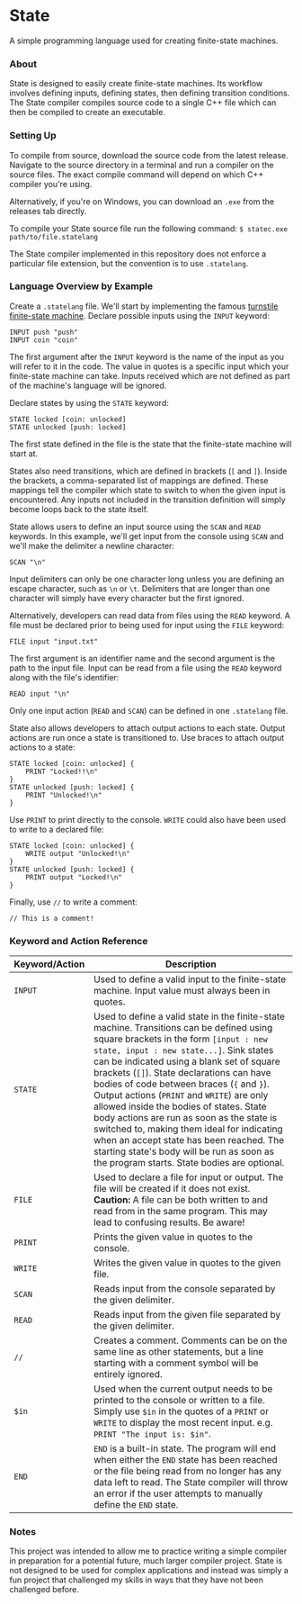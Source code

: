 # State
A simple programming language used for creating finite-state machines.

### About
State is designed to easily create finite-state machines. Its workflow involves defining inputs, defining states, then defining transition conditions. The State compiler compiles source code to a single C++ file which can then be compiled to create an executable.

### Setting Up
To compile from source, download the source code from the latest release. Navigate to the source directory in a terminal and run a compiler on the source files. The exact compile command will depend on which C++ compiler you're using.

Alternatively, if you're on Windows, you can download an `.exe` from the releases tab directly.

To compile your State source file run the following command:
`$ statec.exe path/to/file.statelang`

The State compiler implemented in this repository does not enforce a particular file extension, but the convention is to use `.statelang`.

### Language Overview by Example
Create a `.statelang` file. We'll start by implementing the famous [turnstile finite-state machine](https://en.wikipedia.org/wiki/Finite-state_machine#Example:_coin-operated_turnstile). Declare possible inputs using the `INPUT` keyword: 
```
INPUT push "push"
INPUT coin "coin"
```
The first argument after the `INPUT` keyword is the name of the input as you will refer to it in the code. The value in quotes is a specific input which your finite-state machine can take. Inputs received which are not defined as part of the machine's language will be ignored.

Declare states by using the `STATE` keyword:
```
STATE locked [coin: unlocked]
STATE unlocked [push: locked]
```
The first state defined in the file is the state that the finite-state machine will start at.

States also need transitions, which are defined in brackets (`[` and `]`). Inside the brackets, a comma-separated list of mappings are defined. These mappings tell the compiler which state to switch to when the given input is encountered. Any inputs not included in the transition definition will simply become loops back to the state itself.

State allows users to define an input source using the `SCAN` and `READ` keywords. In this example, we'll get input from the console using `SCAN` and we'll make the delimiter a newline character:
```
SCAN "\n"
```
Input delimiters can only be one character long unless you are defining an escape character, such as `\n` or `\t`. Delimiters that are longer than one character will simply have every character but the first ignored.

Alternatively, developers can read data from files using the `READ` keyword. A file must be declared prior to being used for input using the `FILE` keyword:
```
FILE input "input.txt"
```
The first argument is an identifier name and the second argument is the path to the input file. Input can be read from a file using the `READ` keyword along with the file's identifier:
```
READ input "\n"
```
Only one input action (`READ` and `SCAN`) can be defined in one `.statelang` file.

State also allows developers to attach output actions to each state. Output actions are run once a state is transitioned to. Use braces to attach output actions to a state:
```
STATE locked [coin: unlocked] {
	PRINT "Locked!!\n"
}
STATE unlocked [push: locked] {
	PRINT "Unlocked!\n"
}
```
Use `PRINT` to print directly to the console. `WRITE` could also have been used to write to a declared file:
```
STATE locked [coin: unlocked] {
	WRITE output "Unlocked!\n"
}
STATE unlocked [push: locked] {
	PRINT output "Locked!\n"
}
```

Finally, use `//` to write a comment:
```
// This is a comment!
```

### Keyword and Action Reference
Keyword/Action|Description
-|-
`INPUT`|Used to define a valid input to the finite-state machine. Input value must always been in quotes.
`STATE`|Used to define a valid state in the finite-state machine. Transitions can be defined using square brackets in the form `[input : new state, input : new state...]`. Sink states can be indicated using a blank set of square brackets (`[]`). State declarations can have bodies of code between braces (`{` and `}`). Output actions (`PRINT` and `WRITE`) are only allowed inside the bodies of states. State body actions are run as soon as the state is switched to, making them ideal for indicating when an accept state has been reached. The starting state's body will be run as soon as the program starts. State bodies are optional.
`FILE`|Used to declare a file for input or output. The file will be created if it does not exist. **Caution:** A file can be both written to and read from in the same program. This may lead to confusing results. Be aware!
`PRINT`|Prints the given value in quotes to the console.
`WRITE`|Writes the given value in quotes to the given file.
`SCAN`|Reads input from the console separated by the given delimiter.
`READ`|Reads input from the given file separated by the given delimiter.
`//`|Creates a comment. Comments can be on the same line as other statements, but a line starting with a comment symbol will be entirely ignored.
`$in`|Used when the current output needs to be printed to the console or written to a file. Simply use `$in` in the quotes of a `PRINT` or `WRITE` to display the most recent input. e.g. `PRINT "The input is: $in"`.
`END`|`END` is a built-in state. The program will end when either the `END` state has been reached or the file being read from no longer has any data left to read. The State compiler will throw an error if the user attempts to manually define the `END` state.

### Notes
This project was intended to allow me to practice writing a simple compiler in preparation for a potential future, much larger compiler project. State is not designed to be used for complex applications and instead was simply a fun project that challenged my skills in ways that they have not been challenged before.
